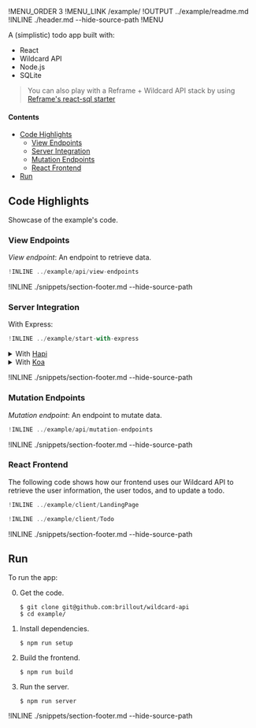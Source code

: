 !MENU_ORDER 3
!MENU_LINK /example/
!OUTPUT ../example/readme.md
!INLINE ./header.md --hide-source-path
!MENU

A (simplistic) todo app built with:
 - React
 - Wildcard API
 - Node.js
 - SQLite

> You can also play with a Reframe + Wildcard API stack by using
> [Reframe's react-sql starter](https://github.com/reframejs/reframe/tree/master/plugins/create/starters/react-sql#readme)

#### Contents

- [Code Highlights](#code-highlights)
  - [View Endpoints](#view-endpoints)
  - [Server Integration](#server-integration)
  - [Mutation Endpoints](#mutation-endpoints)
  - [React Frontend](#react-frontend)
- [Run](#run)



## Code Highlights

Showcase of the example's code.

### View Endpoints

*View endpoint*: An endpoint to retrieve data.

~~~js
!INLINE ../example/api/view-endpoints
~~~

!INLINE ./snippets/section-footer.md --hide-source-path

### Server Integration

With Express:

~~~js
!INLINE ../example/start-with-express
~~~

<details>
<summary>
With <a href="https://github.com/hapijs/hapi">Hapi</a>
</summary>

~~~js
!INLINE ../example/start-with-hapi
~~~
</details>

<details>
<summary>
With <a href="https://github.com/koajs/koa">Koa</a>
</summary>

~~~js
!INLINE ../example/start-with-koa
~~~
</details>


!INLINE ./snippets/section-footer.md --hide-source-path

### Mutation Endpoints

*Mutation endpoint*: An endpoint to mutate data.

~~~js
!INLINE ../example/api/mutation-endpoints
~~~

!INLINE ./snippets/section-footer.md --hide-source-path

### React Frontend

The following code shows how our frontend
uses our Wildcard API to retrieve the user information,
the user todos,
and to update a todo.

~~~js
!INLINE ../example/client/LandingPage
~~~

~~~js
!INLINE ../example/client/Todo
~~~

!INLINE ./snippets/section-footer.md --hide-source-path

## Run

To run the app:

0. Get the code.

   ~~~shell
   $ git clone git@github.com:brillout/wildcard-api
   $ cd example/
   ~~~

1. Install dependencies.

   ~~~shell
   $ npm run setup
   ~~~

2. Build the frontend.

   ~~~shell
   $ npm run build
   ~~~

3. Run the server.

   ~~~shell
   $ npm run server
   ~~~

!INLINE ./snippets/section-footer.md --hide-source-path


